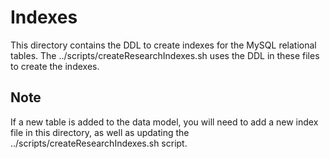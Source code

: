 # Indexes

This directory contains the DDL to create indexes for the MySQL relational
tables. The ../scripts/createResearchIndexes.sh uses the DDL in these files
to create the indexes.

## Note
If a new table is added to the data model, you will need to add a new
index file in this directory, as well as updating the 
../scripts/createResearchIndexes.sh script.